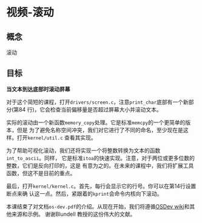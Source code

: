 # 视频-滚动


## 概念

滚动


## 目标

**当文本到达底部时滚动屏幕**

对于这个简短的课程，打开`drivers/screen.c`，注意`print_char`底部有一个新部分(第84
行)，它会检查当前偏移量是否超过屏幕大小并滚动文本。

实际的滚动由一个新函数`memory_copy`处理。它是标准`memcpy`的一个更简单的版本，但是
为了避免名称空间冲突，我们对它进行了不同的命名，至少现在是这样。打开`kernel/util.c`
查看其实现。

为了帮助可视化滚动，我们还将实现一个将整数转换为文本的函数`int_to_ascii`。同样，
它是标准`itoa`的快速实现。注意，对于两位或更多位数的整数，它们是反向打印的，这是
有意为之的。在未来的课程中，我们将扩展工具函数，但这不是目前的重点。

最后，打开`kernel/kernel.c`。首先，每行会显示它的行号。你可以在第14行设置断点来确
认这一点。然后，紧跟着的`kprint`会命令内核向下滚动。

本课结束了对文档`os-dev.pdf`的介绍。从现在开始，我们将遵循[OSDev wiki](http://wiki.osdev.org/Meaty_Skeleton)和其他来源和示例。
谢谢Blundell 教授的这份伟大的文献。
